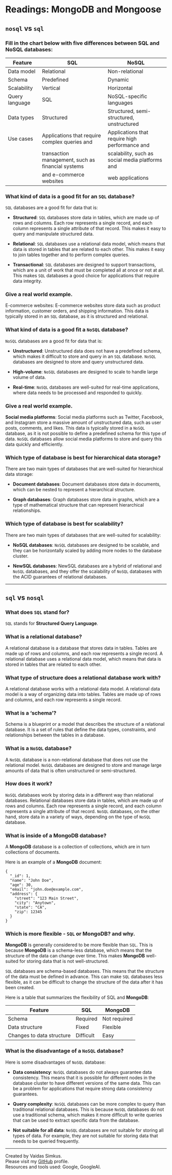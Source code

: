# Readings: MongoDB and Mongoose

## `nosql` vs `sql`

### Fill in the chart below with five differences between SQL and NoSQL databases:

| Feature        | SQL                                                | NoSQL                                               |
|--------------- | -------------------------------------------------- | --------------------------------------------------- |
| Data model     | Relational                                         | Non-relational                                      |
| Schema         | Predefined                                         | Dynamic                                             |
| Scalability    | Vertical                                           | Horizontal                                          |
| Query language | SQL                                                | NoSQL-specific languages                            |
| Data types     | Structured                                         | Structured, semi-structured, unstructured           |
| Use cases      | Applications that require complex queries and     | Applications that require high performance and     |
|                | transaction management, such as financial systems | scalability, such as social media platforms and    |
|                | and e-commerce websites                            | web applications                                    |


### What kind of data is a good fit for an `SQL` database?

`SQL` databases are a good fit for data that is:

* **Structured**: `SQL` databases store data in tables, which are made up of rows and columns. Each row represents a single record, and each column represents a single attribute of that record. This makes it easy to query and manipulate structured data.

* **Relational**: `SQL` databases use a relational data model, which means that data is stored in tables that are related to each other. This makes it easy to join tables together and to perform complex queries.

* **Transactional**: `SQL` databases are designed to support transactions, which are a unit of work that must be completed all at once or not at all. This makes `SQL` databases a good choice for applications that require data integrity.

### Give a real world example.

E-commerce websites: E-commerce websites store data such as product information, customer orders, and shipping information. This data is typically stored in an `SQL` database, as it is structured and relational.

### What kind of data is a good fit a `NoSQL` database?

`NoSQL` databases are a good fit for data that is:

* **Unstructured**: Unstructured data does not have a predefined schema, which makes it difficult to store and query in an `SQL` database. `NoSQL` databases are designed to store and query unstructured data.

* **High-volume**: `NoSQL` databases are designed to scale to handle large volume of data.

* **Real-time**: `NoSQL` databases are well-suited for real-time applications, where data needs to be processed and responded to quickly.

### Give a real world example.

**Social media platforms**: Social media platforms such as Twitter, Facebook, and Instagram store a massive amount of unstructured data, such as user posts, comments, and likes. This data is typically stored in a `NoSQL` database, as it is not possible to define a predefined schema for this type of data. `NoSQL` databases allow social media platforms to store and query this data quickly and efficiently.

### Which type of database is best for hierarchical data storage?

There are two main types of databases that are well-suited for hierarchical data storage:

* **Document databases**: Document databases store data in documents, which can be nested to represent a hierarchical structure.

* **Graph databases**: Graph databases store data in graphs, which are a type of mathematical structure that can represent hierarchical relationships.

### Which type of database is best for scalability?

There are two main types of databases that are well-suited for scalability:

* **NoSQL databases**: `NoSQL` databases are designed to be scalable, and they can be horizontally scaled by adding more nodes to the database cluster.

* **NewSQL databases**: NewSQL databases are a hybrid of relational and `NoSQL` databases, and they offer the scalability of `NoSQL` databases with the ACID guarantees of relational databases.

***

## `sql` vs `nosql` 

### What does `SQL` stand for?

`SQL` stands for **Structured Query Language**.

### What is a relational database?

A relational database is a database that stores data in tables. Tables are made up of rows and columns, and each row represents a single record. A relational database uses a relational data model, which means that data is stored in tables that are related to each other.

### What type of structure does a relational database work with?

A relational database works with a relational data model. A relational data model is a way of organizing data into tables. Tables are made up of rows and columns, and each row represents a single record.

### What is a ‘schema’?

Schema is a blueprint or a model that describes the structure of a relational database. It is a set of rules that define the data types, constraints, and relationships between the tables in a database.

### What is a `NoSQL` database?

A `NoSQL` database is a non-relational database that does not use the relational model. `NoSQL` databases are designed to store and manage large amounts of data that is often unstructured or semi-structured.

### How does it work?

`NoSQL` databases work by storing data in a different way than relational databases. Relational databases store data in tables, which are made up of rows and columns. Each row represents a single record, and each column represents a single attribute of that record. `NoSQL` databases, on the other hand, store data in a variety of ways, depending on the type of `NoSQL` database.

### What is inside of a MongoDB database?

A **MongoDB** database is a collection of collections, which are in turn collections of documents.

Here is an example of a **MongoDB** document:

```
{
  "_id": 1,
  "name": "John Doe",
  "age": 30,
  "email": "john.doe@example.com",
  "address": {
    "street": "123 Main Street",
    "city": "Anytown",
    "state": "CA",
    "zip": 12345
  }
}
```

### Which is more flexible - `SQL` or **MongoDB**? and why.

**MongoDB** is generally considered to be more flexible than `SQL`. This is because **MongoDB** is a schema-less database, which means that the structure of the data can change over time. This makes **MongoDB** well-suited for storing data that is not well-structured.

`SQL` databases are schema-based databases. This means that the structure of the data must be defined in advance. This can make `SQL` databases less flexible, as it can be difficult to change the structure of the data after it has been created.

Here is a table that summarizes the flexibility of SQL and **MongoDB**:

| Feature                         | SQL        | MongoDB    |
|-------------------------------- | ---------- | ---------- |
| Schema                          | Required   | Not required |
| Data structure                  | Fixed      | Flexible   |
| Changes to data structure       | Difficult  | Easy       |


### What is the disadvantage of a `NoSQL` database?

Here is some disadvantages of `NoSQL` database: 

* **Data consistency**: `NoSQL` databases do not always guarantee data consistency. This means that it is possible for different nodes in the database cluster to have different versions of the same data. This can be a problem for applications that require strong data consistency guarantees.

* **Query complexity**: `NoSQL` databases can be more complex to query than traditional relational databases. This is because `NoSQL` databases do not use a traditional schema, which makes it more difficult to write queries that can be used to extract specific data from the database.

* **Not suitable for all data**: `NoSQL` databases are not suitable for storing all types of data. For example, they are not suitable for storing data that needs to be queried frequently.

***

Created by Vaidas Simkus.  
Please visit my [GitHub](https://github.com/MisterVaidas) profile.  
Resources and tools used: Google, GoogleAI.